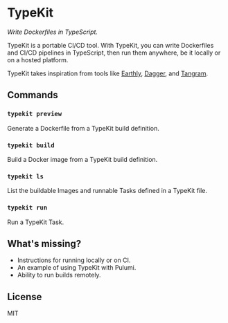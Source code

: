 # TypeKit

_Write Dockerfiles in TypeScript._

TypeKit is a portable CI/CD tool. With TypeKit, you can write Dockerfiles and
CI/CD pipelines in TypeScript, then run them anywhere, be it locally or on a
hosted platform.

TypeKit takes inspiration from tools like [Earthly](https://earthly.dev/),
[Dagger](https://dagger.io/), and [Tangram](https://tangram.dev/).

## Commands

### `typekit preview`

Generate a Dockerfile from a TypeKit build definition.

### `typekit build`

Build a Docker image from a TypeKit build definition.

### `typekit ls`

List the buildable Images and runnable Tasks defined in a TypeKit file.

### `typekit run`

Run a TypeKit Task.

## What's missing?

- Instructions for running locally or on CI.
- An example of using TypeKit with Pulumi.
- Ability to run builds remotely.

## License

MIT
